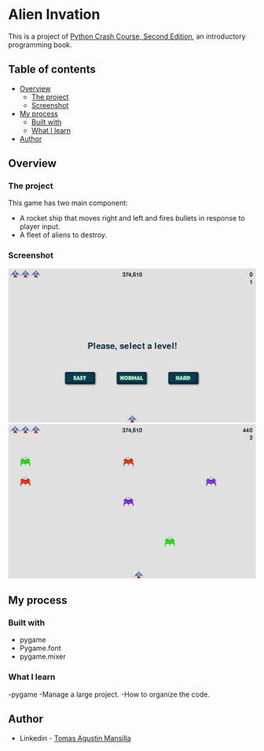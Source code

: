# Alien Invation

This is a project of [Python Crash Course, Second Edition](http://www.nostarch.com/pythoncrashcourse/), an introductory programming book.

## Table of contents

- [Overview](#overview)
  - [The project](#the-project)
  - [Screenshot](#screenshot)
- [My process](#my-process)
  - [Built with](#built-with)
  - [What I learn](#what-i-learn)
- [Author](#author)

## Overview

### The project

This game has two main component:

- A rocket ship that moves right and left and fires bullets in response to player input.
- A fleet of aliens to destroy.

### Screenshot
![](./images/screenshot/menu.png)
![](./images/screenshot/game.png)

## My process

### Built with

- pygame
- Pygame.font
- pygame.mixer

### What I learn

-pygame
-Manage a large project.
-How to organize the code.



## Author

- Linkedin - [Tomas Agustin Mansilla](https://www.linkedin.com/in/tomasamansilla/)


